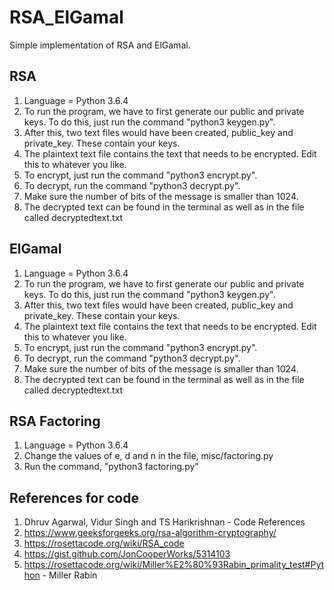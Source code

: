 # RSA_ElGamal

Simple implementation of RSA and ElGamal.

## RSA 
1. Language = Python 3.6.4
2. To run the program, we have to first generate our public and private keys. To do this, just run the command
"python3 keygen.py".
3. After this, two text files would have been created, public_key and private_key. These contain your keys.
4. The plaintext text file contains the text that needs to be encrypted. Edit this to whatever you like. 
5. To encrypt, just run the command "python3 encrypt.py".
6. To decrypt, run the command "python3 decrypt.py".
7. Make sure the number of bits of the message is smaller than 1024.
8. The decrypted text can be found in the terminal as well as in the file called decryptedtext.txt

## ElGamal
1. Language = Python 3.6.4
2. To run the program, we have to first generate our public and private keys. To do this, just run the command
"python3 keygen.py".
3. After this, two text files would have been created, public_key and private_key. These contain your keys.
4. The plaintext text file contains the text that needs to be encrypted. Edit this to whatever you like. 
5. To encrypt, just run the command "python3 encrypt.py".
6. To decrypt, run the command "python3 decrypt.py".
7. Make sure the number of bits of the message is smaller than 1024.
8. The decrypted text can be found in the terminal as well as in the file called decryptedtext.txt

## RSA Factoring
1. Language = Python 3.6.4
2. Change the values of e, d and n in the file, misc/factoring.py
3. Run the command, "python3 factoring.py"

## References for code
1. Dhruv Agarwal, Vidur Singh and TS Harikrishnan - Code References
2. https://www.geeksforgeeks.org/rsa-algorithm-cryptography/
3. https://rosettacode.org/wiki/RSA_code
4. https://gist.github.com/JonCooperWorks/5314103
5. https://rosettacode.org/wiki/Miller%E2%80%93Rabin_primality_test#Python - Miller Rabin
